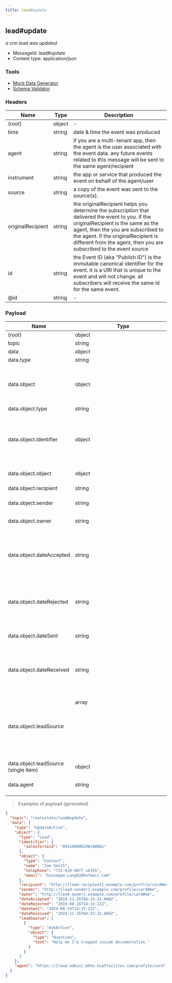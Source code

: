 ```yaml
---
title: lead#update
---
```

## lead#update

*a crm lead was updated*

* MessageId: lead#update
* Content type: application/json

### Tools

* [Mock Data Generator](/tools/mock-data-generator)
* [Schema Validator](/tools/validate)


### Headers

| Name | Type | Description |
|---|---|---|
| (root) | object | - |
| time | string | date & time the event was produced |
| agent | string | if you are a multi-tenant app, then the agent is the user associated with the event data. any future events related to this message will be sent to the same agent/recipient |
| instrument | string | the app or service that produced the event on behalf of the agent/user |
| source | string | a copy of the event was sent to the source(s). |
| originalRecipient | string | the originalRecipient helps you determine the subscription that delivered the event to you. if the originalRecipient is the same as the agent, then the you are subscribed to the agent. if the originalRecipient is different from the agent, then you are subscribed to the event source |
| id | string | the Event ID (aka "Publish ID") is the immutable canonical identifier for the event. it is a URI that is unique to the event and will not change. all subscribers will receive the same id for the same event. |
| @id | string | - |

### Payload

| Name | Type | Description |
|---|---|---|
| (root) | object | - |
| topic | string | - |
| data | object | - |
| data.type | string | - |
| data.object | object | a sales opportunity (object) offered by a sender to a recipient. |
| data.object.type | string | Lead |
| data.object.identifier | object | identifier assigned to a contact by the vendor who originally created the contact |
| data.object.object | object | the lead (Contact) |
| data.object.recipient | string | the lead recipient |
| data.object.sender | string | the lead provider |
| data.object.owner | string | the original owner of the lead |
| data.object.dateAccepted | string | The date/time the item was accepted by the recipient |
| data.object.dateRejected | string | The date/time the item was rejected by the recipient |
| data.object.dateSent | string | the date the lead was sent |
| data.object.dateReceived | string | The date/time the item was received by it's recipient |
| data.object.leadSource | array<object> | lead origin, may be a website event or a thing such as a website, zillow, mobile applicaton. |
| data.object.leadSource (single item) | object | - |
| data.agent | string | user who effected the change |

> Examples of payload _(generated)_

```json
{
  "topic": "realestate/lead#update",
  "data": {
    "type": "UpdateAction",
    "object": {
      "type": "Lead",
      "identifier": {
        "salesforceid": "0031U00002XW1QWQA1"
      },
      "object": {
        "type": "Contact",
        "name": "Joe Smith",
        "telephone": "731-620-9877 x6155",
        "email": "Giuseppe.Lang62@hotmail.com"
      },
      "recipient": "http://{lead-recipient}.example.com/profile/card#me",
      "sender": "http://{lead-sender}.example.com/profile/card#me",
      "owner": "http://{lead-owner}.example.com/profile/card#me",
      "dateAccepted": "2019-11-25T04:23:32.000Z",
      "dateRejected": "2019-08-24T14:15:22Z",
      "dateSent": "2019-08-24T14:15:22Z",
      "dateReceived": "2019-11-25T04:23:32.000Z",
      "leadSource": [
        {
          "type": "AskAction",
          "object": {
            "type": "Question",
            "text": "Help me I'm trapped inside documentation."
          }
        }
      ]
    },
    "agent": "https://{lead-admin}.bhhs.hsaffailites.com/profile/card"
  }
}
```


